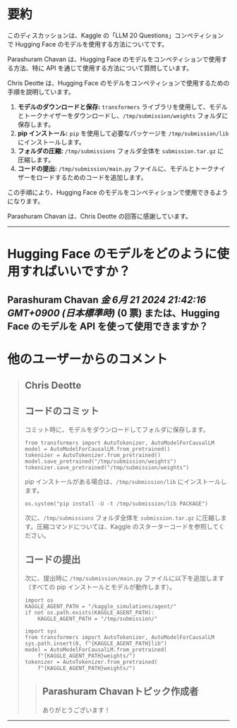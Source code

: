# 要約 
このディスカッションは、Kaggle の「LLM 20 Questions」コンペティションで Hugging Face のモデルを使用する方法についてです。

Parashuram Chavan は、Hugging Face のモデルをコンペティションで使用する方法、特に API を通じて使用する方法について質問しています。

Chris Deotte は、Hugging Face のモデルをコンペティションで使用するための手順を説明しています。

1. **モデルのダウンロードと保存:** `transformers` ライブラリを使用して、モデルとトークナイザーをダウンロードし、`/tmp/submission/weights` フォルダに保存します。
2. **pip インストール:** `pip` を使用して必要なパッケージを `/tmp/submission/lib` にインストールします。
3. **フォルダの圧縮:** `/tmp/submissions` フォルダ全体を `submission.tar.gz` に圧縮します。
4. **コードの提出:** `/tmp/submission/main.py` ファイルに、モデルとトークナイザーをロードするためのコードを追加します。

この手順により、Hugging Face のモデルをコンペティションで使用できるようになります。

Parashuram Chavan は、Chris Deotte の回答に感謝しています。


---
# Hugging Face のモデルをどのように使用すればいいですか？
**Parashuram Chavan** *金 6月 21 2024 21:42:16 GMT+0900 (日本標準時)* (0 票)
または、Hugging Face のモデルを API を使って使用できますか？
---
# 他のユーザーからのコメント
> ## Chris Deotte
> 
> ## コードのコミット
> 
> コミット時に、モデルをダウンロードしてフォルダに保存します。
> 
> ```
> from transformers import AutoTokenizer, AutoModelForCausalLM
> model = AutoModelForCausalLM.from_pretrained()
> tokenizer = AutoTokenizer.from_pretrained()
> model.save_pretrained("/tmp/submission/weights")
> tokenizer.save_pretrained("/tmp/submission/weights")
> 
> ```
> 
> pip インストールがある場合は、`/tmp/submission/lib` にインストールします。
> 
> ```
> os.system("pip install -U -t /tmp/submission/lib PACKAGE")
> 
> ```
> 
> 次に、`/tmp/submissions` フォルダ全体を `submission.tar.gz` に圧縮します。圧縮コマンドについては、Kaggle のスターターコードを参照してください。
> 
> ## コードの提出
> 
> 次に、提出時に `/tmp/submission/main.py` ファイルに以下を追加します（すべての pip インストールとモデルが動作します）。
> 
> ```
> import os
> KAGGLE_AGENT_PATH = "/kaggle_simulations/agent/"
> if not os.path.exists(KAGGLE_AGENT_PATH):
>     KAGGLE_AGENT_PATH = "/tmp/submission/"
> 
> import sys
> from transformers import AutoTokenizer, AutoModelForCausalLM
> sys.path.insert(0, f"{KAGGLE_AGENT_PATH}lib")
> model = AutoModelForCausalLM.from_pretrained(
>     f"{KAGGLE_AGENT_PATH}weights/")
> tokenizer = AutoTokenizer.from_pretrained(
>     f"{KAGGLE_AGENT_PATH}weights/")
> 
> ```
> 
> 
> 
> > ## Parashuram Chavanトピック作成者
> > 
> > ありがとうございます！
> > 
> > 
> > 
---

